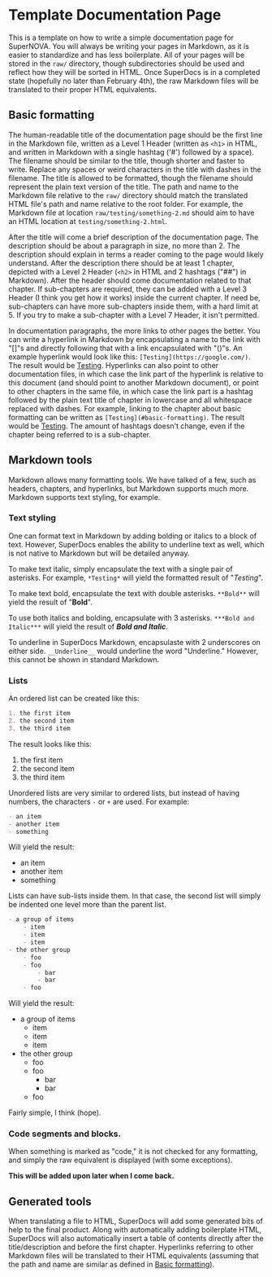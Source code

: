 # Template Documentation Page
This is a template on how to write a simple documentation page for SuperNOVA. You will always be writing your pages in Markdown, as it is easier to standardize and has less boilerplate. All of your pages will be stored in the `raw/` directory, though subdirectories should be used and reflect how they will be sorted in HTML. Once SuperDocs is in a completed state (hopefully no later than February 4th), the raw Markdown files will be translated to their proper HTML equivalents.

## Basic formatting
The human-readable title of the documentation page should be the first line in the Markdown file, written as a Level 1 Header (written as `<h1>` in HTML, and written in Markdown with a single hashtag ('#') followed by a space). The filename should be similar to the title, though shorter and faster to write. Replace any spaces or weird characters in the title with dashes in the filename. The title is allowed to be formatted, though the filename should represent the plain text version of the title. The path and name to the Markdown file relative to the `raw/` directory should match the translated HTML file's path and name relative to the root folder. For example, the Markdown file at location `raw/testing/something-2.md` should aim to have an HTML location at `testing/something-2.html`.

After the title will come a brief description of the documentation page. The description should be about a paragraph in size, no more than 2. The description should explain in terms a reader coming to the page would likely understand. After the description there should be at least 1 chapter, depicted with a Level 2 Header (`<h2>` in HTML and 2 hashtags ("##") in Markdown). After the header should come documentation related to that chapter. If sub-chapters are required, they can be added with a Level 3 Header (I think you get how it works) inside the current chapter. If need be, sub-chapters can have more sub-chapters inside them, with a hard limit at 5. If you try to make a sub-chapter with a Level 7 Header, it isn't permitted.

In documentation paragraphs, the more links to other pages the better. You can write a hyperlink in Markdown by encapsulating a name to the link with "[]"s and directly following that with a link encapsulated with "()"s. An example hyperlink would look like this: `[Testing](https://google.com/)`. The result would be [Testing](https://google.com/). Hyperlinks can also point to other documentation files, in which case the link part of the hyperlink is relative to this document (and should point to another Markdown document), or point to other chapters in the same file, in which case the link part is a hashtag followed by the plain text title of chapter in lowercase and all whitespace replaced with dashes. For example, linking to the chapter about basic formatting can be written as `[Testing](#basic-formatting)`. The result would be [Testing](#basic-formatting). The amount of hashtags doesn't change, even if the chapter being referred to is a sub-chapter.

## Markdown tools
Markdown allows many formatting tools. We have talked of a few, such as headers, chapters, and hyperlinks, but Markdown supports much more. Markdown supports text styling, for example.

### Text styling
One can format text in Markdown by adding bolding or italics to a block of text. However, SuperDocs enables the ability to underline text as well, which is not native to Markdown but will be detailed anyway.

To make text italic, simply encapsulate the text with a single pair of asterisks. For example, `*Testing*` will yield the formatted result of "*Testing*".

To make text bold, encapsulate the text with double asterisks. `**Bold**` will yield the result of "**Bold**".

To use both italics and bolding, encapsulate with 3 asterisks.
`***Bold and Italic***` will yield the result of ***Bold and Italic***.

To underline in SuperDocs Markdown, encapsulaste with 2 underscores on either side. `__Underline__` would underline the word "Underline." However, this cannot be shown in standard Markdown.

### Lists
An ordered list can be created like this:
```markdown
1. the first item
2. the second item
3. the third item
```
The result looks like this:
1. the first item
2. the second item
3. the third item

Unordered lists are very similar to ordered lists, but instead of having numbers, the characters `-` or `+` are used.
For example:
```markdown
- an item
- another item
- something
```
Will yield the result:
- an item
- another item
- something

Lists can have sub-lists inside them. In that case, the second list will simply be indented one level more than the parent list.
```markdown
- a group of items
    - item
    - item
    - item
- the other group
    - foo
    - foo
        - bar
        - bar
    - foo
```
Will yield the result:
- a group of items
    - item
    - item
    - item
- the other group
    - foo
    - foo
        - bar
        - bar
    - foo

Fairly simple, I think (hope).

### Code segments and blocks.
When something is marked as "code," it is not checked for any formatting, and simply the raw equivalent is displayed (with some exceptions). 

**This will be added upon later when I come back.**

## Generated tools
When translating a file to HTML, SuperDocs will add some generated bits of help to the final product. Along with automatically adding boilerplate HTML, SuperDocs will also automatically insert a table of contents directly after the title/description and before the first chapter. Hyperlinks referring to other Markdown files will be translated to their HTML equivalents (assuming that the path and name are similar as defined in [Basic formatting](#basic-formatting)).
